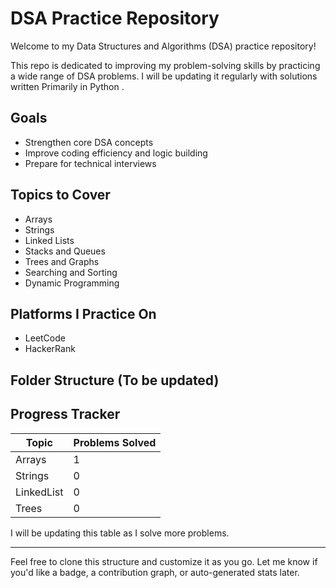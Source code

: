 # DSA Practice Repository

Welcome to my Data Structures and Algorithms (DSA) practice repository!

This repo is dedicated to improving my problem-solving skills by practicing a wide range of DSA problems. I will be updating it regularly with solutions written Primarily in Python .

## Goals
- Strengthen core DSA concepts
- Improve coding efficiency and logic building
- Prepare for technical interviews

## Topics to Cover
- Arrays
- Strings
- Linked Lists
- Stacks and Queues
- Trees and Graphs
- Searching and Sorting
- Dynamic Programming

## Platforms I Practice On
- LeetCode
- HackerRank

## Folder Structure (To be updated)


## Progress Tracker
| Topic        | Problems Solved |
|--------------|------------------|
| Arrays       | 1                |
| Strings      | 0                |
| LinkedList   | 0                |
| Trees        | 0                |

I will be updating this table as I solve more problems.

---

Feel free to clone this structure and customize it as you go. Let me know if you'd like a badge, a contribution graph, or auto-generated stats later.

